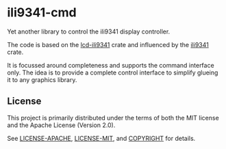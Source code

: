 # ili9341-cmd
Yet another library to control the ili9341 display controller.

The code is based on the [lcd-ili9341](https://crates.io/crates/lcd-ili9341) crate and influenced by the [ili9341](https://crates.io/crates/ili9341) crate.

It is focussed around completeness and supports the command interface only.
The idea is to provide a complete control interface to simplify glueing it to any graphics library.

## License

This project is primarily distributed under the terms of both the MIT license
and the Apache License (Version 2.0).

See [LICENSE-APACHE](LICENSE-APACHE), [LICENSE-MIT](LICENSE-MIT), and
[COPYRIGHT](COPYRIGHT) for details.
